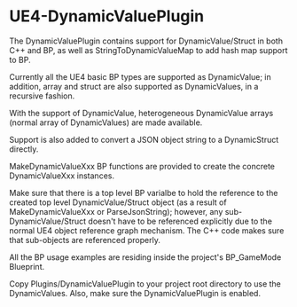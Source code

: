 # UE4-DynamicValuePlugin

The DynamicValuePlugin contains support for DynamicValue/Struct in both C++ and BP, as well as StringToDynamicValueMap to add hash map support to BP.

Currently all the UE4 basic BP types are supported as DynamicValue; in addition, array and struct are also supported as DynamicValues, in a recursive fashion.

With the support of DynamicValue, heterogeneous DynamicValue arrays (normal array of DynamicValues) are made available.

Support is also added to convert a JSON object string to a DynamicStruct directly.

MakeDynamicValueXxx BP functions are provided to create the concrete DynamicValueXxx instances.

Make sure that there is a top level BP varialbe to hold the reference to the created top level DynamicValue/Struct object (as a result of MakeDynamicValueXxx or ParseJsonString); however, any sub-DynamicValue/Struct doesn't have to be referenced explicitly due to the normal UE4 object reference graph mechanism. The C++ code makes sure that sub-objects are referenced properly.

All the BP usage examples are residing inside the project's BP_GameMode Blueprint.

Copy Plugins/DynamicValuePlugin to your project root directory to use the DynamicValues. Also, make sure the DynamicValuePlugin is enabled.
